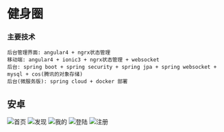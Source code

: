 # 健身圈
### 主要技术
    后台管理界面: angular4 + ngrx状态管理
    移动端: angular4 + ionic3 + ngrx状态管理 + websocket
    后台: spring boot + spring security + spring jpa + spring websocket + mysql + cos(腾讯的对象存储)
    后台(微服务版): spring cloud + docker 部署

## 安卓
![首页](https://github.com/LieRabbit/jianshenquan-show/blob/master/android/home.png)
![发现](https://github.com/LieRabbit/jianshenquan-show/blob/master/android/find.png)
![我的](https://github.com/LieRabbit/jianshenquan-show/blob/master/android/my.png)
![登陆](https://github.com/LieRabbit/jianshenquan-show/blob/master/android/login.png)
![注册](https://github.com/LieRabbit/jianshenquan-show/blob/master/android/registry.png)
